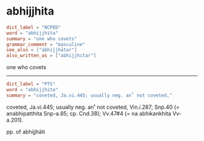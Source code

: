 # abhijjhita

``` toml
dict_label = "NCPED"
word = "abhijjhita"
summary = "one who covets"
grammar_comment = "masculine"
see_also = ["abhijjhātar"]
also_written_as = ["abhijjhitar"]
```

one who covets

--------------------

``` toml
dict_label = "PTS"
word = "abhijjhita"
summary = "coveted, Ja.vi.445; usually neg. an˚ not coveted,"
```

coveted, Ja.vi.445; usually neg. an˚ not coveted, Vin.i.287; Snp.40 (= anabhipatthita Snp\-a.85; cp. Cnd.38); Vv.47#4 (= na abhikankhita Vv\-a.201).

pp. of abhijjhāti

